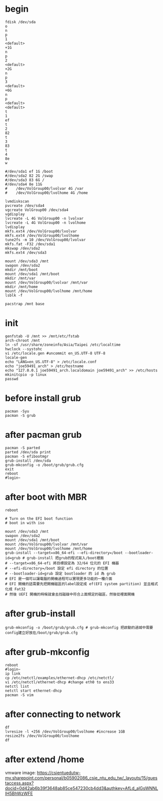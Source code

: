 # begin
```
fdisk /dev/sda
o
n
p
1
<default>
+1G
n
p
2
<default>
+2G
n
p
3
<default>
+6G
n
p
<default>
<default>
t
1
ef
t
2
82
t
3
83
t
4
8e
w

#/dev/sda1 ef 1G /boot
#/dev/sda2 82 2G /swap
#/dev/sda3 83 6G /
#/dev/sda4 8e 11G
#    /dev/VolGroup00/lvolvar 4G /var
#    /dev/VolGroup00/lvolhome 4G /home

lvmdiskscan
pvcreate /dev/sda4
vgcreate VolGroup00 /dev/sda4
vgdisplay
lvcreate -L 4G VolGroup00 -n lvolvar
lvcreate -L 4G VolGroup00 -n lvolhome
lvdisplay
mkfs.ext4 /dev/VolGroup00/lvolvar
mkfs.ext4 /dev/VolGroup00/lvolhome
tune2fs -m 10 /dev/VolGroup00/lvolvar
mkfs.fat -F32 /dev/sda1
mkswap /dev/sda2
mkfs.ext4 /dev/sda3

mount /dev/sda3 /mnt
swapon /dev/sda2
mkdir /mnt/boot
mount /dev/sda1 /mnt/boot
mkdir /mnt/var
mount /dev/VolGroup00/lvolvar /mnt/var
mkdir /mnt/home
mount /dev/VolGroup00/lvolhome /mnt/home
lsblk -f

pacstrap /mnt base
```
# init
```
genfstab -U /mnt >> /mnt/etc/fstab
arch-chroot /mnt
ln -sf /usr/share/zoneinfo/Asia/Taipei /etc/localtime
hwclock --systohc
vi /etc/locale.gen #uncommit en_US.UTF-8 UTF-8
locale-gen
echo "LANG=en_US.UTF-8" > /etc/locale.conf
echo "joe59491_arch" > /etc/hostname
echo "127.0.0.1 joe59491_arch.localdomain joe59491_arch" >> /etc/hosts
mkinitcpio -p linux
passwd
```
# before install grub
```
pacman -Syu
pacman -S grub
```
# after pacman grub
```
pacman -S parted
parted /dev/sda print
pacman -S efibootmgr
grub-install /dev/sda
grub-mkconfig -o /boot/grub/grub.cfg
exit
reboot
#login~
```
# after boot with MBR
```
reboot

# Turn on the EFI boot function
# boot in with iso

mount /dev/sda3 /mnt
swapon /dev/sda2
mount /dev/sda1 /mnt/boot
mount /dev/VolGroup00/lvolvar /mnt/var
mount /dev/VolGroup00/lvolhome /mnt/home
grub-install --target=x86_64-efi --efi-directory=/boot --bootloader-id=grub # grub-install 把grub的程式寫入/boot裡面
# --target=x86_64-efi 將目標設定為 32/64 位元的 EFI 機器
# --efi-directory=/boot 設定 efi directory 的位置
# --bootloader-id=grub 設定 bootloader 的 id 為 grub
# EFI 是一個可以讓電腦的開機過程可以實現更多功能的一種介面
# EFI 開機的話需要先把開機磁區的label設定成 ef(EFI system partition) 並且格式化成 Fat32 
# 然後 UEFI 開機的時候就會去找磁碟中符合上面規定的磁區，然後從裡面開機
```
# after grub-install
```
grub-mkconfig -o /boot/grub/grub.cfg # grub-mkconfig 把啟動的過城中需要config建立好放在/boot/grub/grub.cfg
```
# after grub-mkconfig
```
reboot
#login~
ip link
cp /etc/netctl/examples/ethernet-dhcp /etc/netctl/
vi /etc/netctl/ethernet-dhcp #change eth0 to ens33
netctl list
netctl start ethernet-dhcp
pacman -S vim
```
# after connecting to network
```
df
lvresize -l +256 /dev/VolGroup00/lvolhome #increase 1GB
resize2fs /dev/VolGroup00/lvolhome
df
```
# after extend /home
vmware image:
https://csientuedutw-my.sharepoint.com/personal/b05902086_csie_ntu_edu_tw/_layouts/15/guestaccess.aspx?docid=0d42ab6b39f3648ab85ce547230cb4dd3&authkey=AfLd_alGsWNNLIH5BhWzWFE
